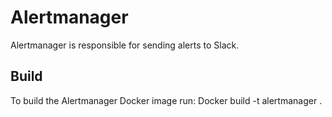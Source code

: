 # Alertmanager

Alertmanager is responsible for sending alerts to Slack.


## Build

To build the Alertmanager Docker image run:    Docker build -t alertmanager .
